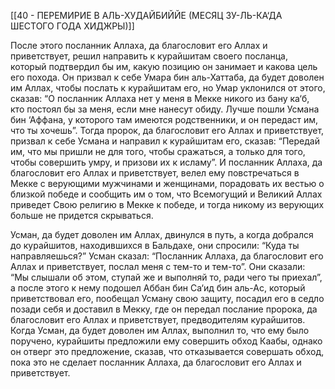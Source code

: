 [[40 - ПЕРЕМИРИЕ В АЛЬ-ХУДАЙБИЙЙЕ (МЕСЯЦ ЗУ-ЛЬ-КА‘ДА ШЕСТОГО ГОДА ХИДЖРЫ)]]

После этого посланник Аллаха, да благословит его Аллах и приветствует, решил направить к курайшитам своего посланца, который подтвердил бы им, какую позицию он занимает и какова цель его похода. Он призвал к себе Умара бин аль-Хаттаба, да будет доволен им Аллах, чтобы послать к курайшитам его, но Умар уклонился от этого, сказав: “О посланник Аллаха нет у меня в Мекке никого из бану ка‘б, кто постоял бы за меня, если мне нанесут обиду. Лучше пошли Усмана бин ‘Аффана, у которого там имеются родственники, и он передаст им, что ты хочешь”. Тогда пророк, да благословит его Аллах и приветствует, призвал к себе Усмана и направил к курайшитам его, сказав: “Передай им, что мы пришли не для того, чтобы сражаться, а только для того, чтобы совершить умру, и призови их к исламу”. И посланник Аллаха, да благословит его Аллах и приветствует, велел ему повстречаться в Мекке с верующими мужчинами и женщинами, порадовать их вестью о близкой победе и сообщить им о том, что Всемогущий и Великий Аллах приведет Свою религию в Мекке к победе, и тогда никому из верующих больше не придется скрываться.

Усман, да будет доволен им Аллах, двинулся в путь, а когда добрался до курайшитов, находившихся в Бальдахе, они спросили: “Куда ты направляешься?” Усман сказал: “Посланник Аллаха, да благословит его Аллах и приветствует, послал меня с тем-то и тем-то”. Они сказали: “Мы слышали об этом, ступай же и выполняй то, ради чего ты приехал”, а после этого к нему подошел Аббан бин Са‘ид бин аль-Ас, который приветствовал его, пообещал Усману свою защиту, посадил его в седло позади себя и доставил в Мекку, где он передал послание пророка, да благословит его Аллах и приветствует, предводителям курайшитов. Когда Усман, да будет доволен им Аллах, выполнил то, что ему было поручено, курайшиты предложили ему совершить обход Каабы, однако он отверг это предложение, сказав, что отказывается совершать обход, пока это не сделает посланник Аллаха, да благословит его Аллах и приветствует.

